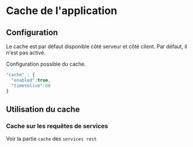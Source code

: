 # Cache de l'application

## Configuration

Le cache est par défaut disponible côté serveur et côté client. Par défaut, il n'est pas activé.

Configuration possible du cache.

```javascript
"cache" : {
  "enabled":true,
  "timetolive":60
}
```

## Utilisation du cache

### Cache sur les requêtes de services

Voir la partie `cache` des `services rest`

